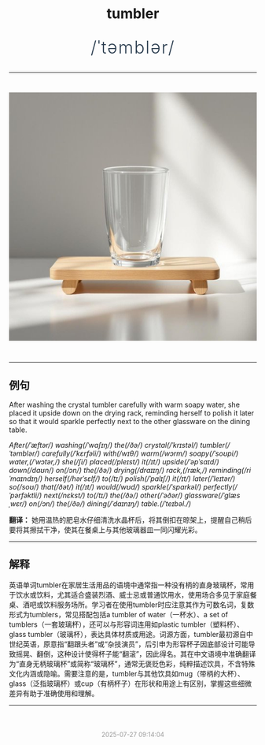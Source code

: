 <div align="center">

# tumbler

<div style="margin: 30px 0;">
<h1 style="font-size: 2.5em; font-weight: 300; letter-spacing: 2px; margin: 0; color: #2c3e50;">
/ˈtəmblər/
</h1>
</div>

</div>

---

<div align="center" style="margin: 40px 0;">

![tumbler](images/tumbler.png)

</div>

---

## 例句

After washing the crystal tumbler carefully with warm soapy water, she placed it upside down on the drying rack, reminding herself to polish it later so that it would sparkle perfectly next to the other glassware on the dining table.

*After(/ˈæftər/) washing(/ˈwɑʃɪŋ/) the(/ðə/) crystal(/ˈkrɪstəl/) tumbler(/ˈtəmblər/) carefully(/ˈkɛrfəli/) with(/wɪθ/) warm(/wɔrm/) soapy(/ˈsoʊpi/) water,(/ˈwɔtər,/) she(/ʃi/) placed(/pleɪst/) it(/ɪt/) upside(/ˈəpˈsaɪd/) down(/daʊn/) on(/ɔn/) the(/ðə/) drying(/draɪɪŋ/) rack,(/ræk,/) reminding(/riˈmaɪndɪŋ/) herself(/hərˈsɛlf/) to(/tɪ/) polish(/ˈpɑlɪʃ/) it(/ɪt/) later(/ˈleɪtər/) so(/soʊ/) that(/ðət/) it(/ɪt/) would(/wʊd/) sparkle(/ˈspɑrkəl/) perfectly(/ˈpərfəktli/) next(/nɛkst/) to(/tɪ/) the(/ðə/) other(/ˈəðər/) glassware(/ˈglæsˌwɛr/) on(/ɔn/) the(/ðə/) dining(/ˈdaɪnɪŋ/) table.(/ˈteɪbəl./)*

**翻译：** 她用温热的肥皂水仔细清洗水晶杯后，将其倒扣在晾架上，提醒自己稍后要将其擦拭干净，使其在餐桌上与其他玻璃器皿一同闪耀光彩。

---

## 解释

英语单词tumbler在家居生活用品的语境中通常指一种没有柄的直身玻璃杯，常用于饮水或饮料，尤其适合盛装烈酒、威士忌或普通饮用水，使用场合多见于家庭餐桌、酒吧或饮料服务场所。学习者在使用tumbler时应注意其作为可数名词，复数形式为tumblers，常见搭配包括a tumbler of water（一杯水）、a set of tumblers（一套玻璃杯），还可以与形容词连用如plastic tumbler（塑料杯）、glass tumbler（玻璃杯），表达具体材质或用途。词源方面，tumbler最初源自中世纪英语，原意指“翻跟头者”或“杂技演员”，后引申为形容杯子因底部设计可能导致摇晃、翻倒，这种设计使得杯子能“翻滚”，因此得名。其在中文语境中准确翻译为“直身无柄玻璃杯”或简称“玻璃杯”，通常无褒贬色彩，纯粹描述饮具，不含特殊文化内涵或隐喻。需要注意的是，tumbler与其他饮具如mug（带柄的大杯）、glass（泛指玻璃杯）或cup（有柄杯子）在形状和用途上有区别，掌握这些细微差异有助于准确使用和理解。


---

<div align="center" style="margin-top: 50px;">
<small style="color: #999; font-size: 0.9em;">2025-07-27 09:14:04</small>
</div>
